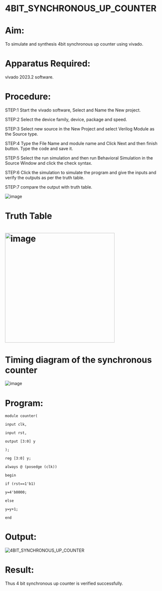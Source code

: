 # 4BIT_SYNCHRONOUS_UP_COUNTER
# Aim:
To simulate and synthesis 4bit synchronous up counter using vivado.

# Apparatus Required:
vivado 2023.2 software.

# Procedure:
STEP:1 Start the vivado software, Select and Name the New project.

STEP:2 Select the device family, device, package and speed.

STEP:3 Select new source in the New Project and select Verilog Module as the Source type.

STEP:4 Type the File Name and module name and Click Next and then finish button. Type the code and save it.

STEP:5 Select the run simulation and then run Behavioral Simulation in the Source Window and click the check syntax.

STEP:6 Click the simulation to simulate the program and give the inputs and verify the outputs as per the truth table.

STEP:7 compare the output with truth table.

![image](https://github.com/RESMIRNAIR/4BIT_SYNCHRONOUS_UP_COUNTER/assets/154305926/4d676d34-2f12-420a-9c55-befa279f5ec0)

# Truth Table
# <img width="362" alt="image" src="https://github.com/RESMIRNAIR/4BIT_SYNCHRONOUS_UP_COUNTER/assets/154305926/2be84c5a-099f-4418-8d0b-ace34f734342">
# Timing diagram of the synchronous counter
![image](https://github.com/RESMIRNAIR/4BIT_SYNCHRONOUS_UP_COUNTER/assets/154305926/62c47758-b0a4-4fe0-842f-5c4245a88ff2)
# Program:
```
module counter(

input clk,

input rst,

output [3:0] y

);

reg [3:0] y;

always @ (posedge (clk))

begin

if (rst==1'b1)

y=4'b0000;

else

y=y+1;

end
```

# Output:
![4BIT_SYNCHRONOUS_UP_COUNTER](https://github.com/RESMIRNAIR/4BIT_SYNCHRONOUS_UP_COUNTER/assets/165815233/746da949-3ccd-4b54-b340-fa0fb1927e96)

# Result:
Thus 4 bit synchronous up counter is verified successfully.

